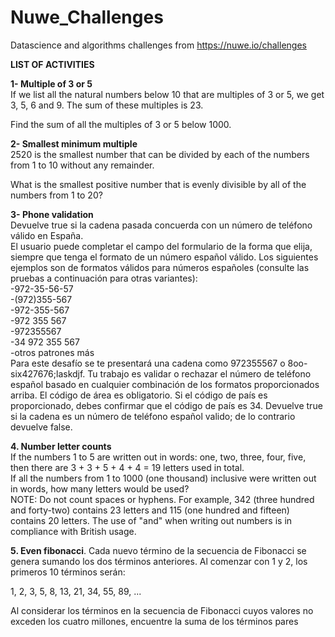 # Nuwe_Challenges

Datascience and algorithms challenges from https://nuwe.io/challenges

**LIST OF ACTIVITIES** 

**1- Multiple of 3 or 5**  
If we list all the natural numbers below 10 that are multiples 
of 3 or 5, we get 3, 5, 6 and 9. The sum of these multiples is 23.

Find the sum of all the multiples of 3 or 5 below 1000.  

**2- Smallest minimum multiple**  
 2520 is the smallest number that can be divided by each of the numbers from 1 to 10 without any remainder.

What is the smallest positive number that is evenly divisible by all of the numbers from 1 to 20?

**3- Phone validation**   
Devuelve true si la cadena pasada concuerda con un número de teléfono válido en España.  
El usuario puede completar el campo del formulario de la forma que elija, siempre que tenga el formato de un número español válido. Los siguientes ejemplos son de formatos válidos para números españoles (consulte las pruebas a continuación para otras variantes):  
-972-35-56-57  
-(972)355-567  
-972-355-567  
-972 355 567  
-972355567  
-34 972 355 567  
-otros patrones más  
Para este desafío se te presentará una cadena como 972355567 o 8oo-six427676;laskdjf. Tu trabajo es validar o rechazar el número de teléfono español basado en cualquier combinación de los formatos proporcionados arriba. El código de área es obligatorio. Si el código de país es proporcionado, debes confirmar que el código de país es 34. Devuelve true si la cadena es un número de teléfono español valido; de lo contrario devuelve false.

**4. Number letter counts**  
If the numbers 1 to 5 are written out in words: one, two, three, four, five, then there are 3 + 3 + 5 + 4 + 4 = 19 letters used in total.  
If all the numbers from 1 to 1000 (one thousand) inclusive were written out in words, how many letters would be used?  
NOTE: Do not count spaces or hyphens. For example, 342 (three hundred and forty-two) contains 23 letters and 115 (one hundred and fifteen) contains 20 letters. The use of "and" when writing out numbers is in compliance with British usage.


**5. Even fibonacci**. 
Cada nuevo término de la secuencia de Fibonacci se genera sumando 
los dos términos anteriores. 
Al comenzar con 1 y 2, los primeros 10 términos 
serán:

1, 2, 3, 5, 8, 13, 21, 34, 55, 89, ...

Al considerar los términos en la secuencia de Fibonacci cuyos valores 
no exceden los cuatro millones, encuentre la suma de los 
términos pares
